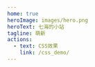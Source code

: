 ```yaml
---
home: true
heroImage: images/hero.png
heroText: 七海的小站
tagline: 萌新
actions:
  - text: CSS效果
    link: /css_demo/
---
```


<style lang="scss" scoped>
.hang-1 {
  left: 10%;
  height: 30%;
}
.hang-2 {
  left: 20%;
  height: 25%;
}
.hang-3 {
  right: 20%;
  height: 45%;
}
.hang-4 {
  right: 10%;
  height: 30%;
}
.decoration-hang {
  transform: translateY(-100%);
}
.rihe {
  position: fixed;
  bottom: 0;
  left: 0;
  width: 170px;
  height: 300px;
  background-size: contain;
  background-position: bottom left;
  transform-origin: bottom left;
  background-repeat: no-repeat;
  background-image: url(/images/rihe.png);
  transition: transform 1s;
}
.shan {
  position: absolute;
  top: 120px;
  right: 45px;
  width: 30px;
  height: 20px;
  display: block;
  background-size: contain;
  background-position: bottom left;
  background-repeat: no-repeat;
  background-image: url(/images/shan.png);
  animation: shanin-decoration 1s infinite;
}
html.dark {
  .shan {
    display: none;
  }
  .rihe {
    transform: translate(-70%, 70%);
  }
  .hang-1 {
    animation: down-decoration 0.6s ease 0.2s forwards;
  }
  .hang-2 {
    animation: down-decoration 0.6s ease 0.4s forwards;
  }
  .hang-3 {
    animation: down-decoration 0.6s ease 0.5s forwards;
  }
  .hang-4 {
    animation: down-decoration 0.6s ease 0.3s forwards;
  }
}
</style>

<div class="decoration-hang hang-1"></div>
<div class="decoration-hang hang-2"></div>
<div class="decoration-hang decoration-hang-moon hang-3"></div>
<div class="decoration-hang hang-4"></div>

<div class="rihe">
  <div class="shan"></div>
</div>

